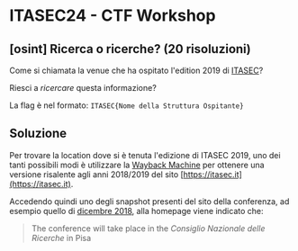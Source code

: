 # ITASEC24 - CTF Workshop

## [osint] Ricerca o ricerche? (20 risoluzioni)

Come si chiamata la venue che ha ospitato l'edition 2019 di [ITASEC](https://itasec.it/)?

Riesci a *ricercare* questa informazione?

La flag è nel formato: `ITASEC{Nome della Struttura Ospitante}`

## Soluzione

Per trovare la location dove si è tenuta l'edizione di ITASEC 2019, uno dei tanti possibili modi è utilizzare la [Wayback Machine](https://web.archive.org) per ottenere una versione risalente agli anni 2018/2019 del sito [https://itasec.it](https://itasec.it).

Accedendo quindi uno degli snapshot presenti del sito della conferenza, ad esempio quello di [dicembre 2018](https://web.archive.org/web/20181209185545/https://www.itasec.it/), alla homepage viene indicato che:

> The conference will take place in the *Consiglio Nazionale delle Ricerche* in Pisa
